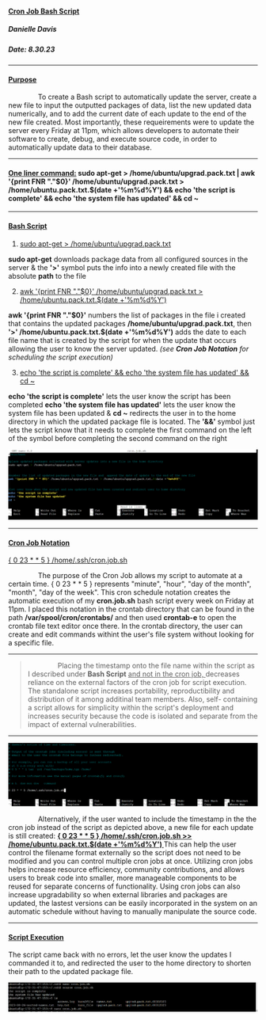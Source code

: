 #### <ins> **Cron Job Bash Script** <ins/>
##### Danielle Davis
##### Date: 8.30.23
________________________________

#### <ins> **Purpose** </ins>

&emsp;&emsp;&emsp;&emsp;  To create a Bash script to automatically update the server, create a new file to input the outputted packages of data, list the new updated data numerically, and to add the current date of each update to the end of the new file created. Most importantly, these requeirements were to update the server every Friday at 11pm, which allows developers to automate their software to create, debug, and execute source code, in order to automatically update data to their database.

____________________________

#### <ins> One liner command:</ins> sudo apt-get > /home/ubuntu/upgrad.pack.txt | awk '{print FNR "."$0}' /home/ubuntu/upgrad.pack.txt > /home/ubuntu.pack.txt.$(date +'%m%d%Y') && echo 'the script is complete' && echo 'the system file has updated' && cd ~
_________________________________________________

#### <ins> **Bash Script** </ins> 

1. <ins>sudo apt-get > /home/ubuntu/upgrad.pack.txt</ins>

**sudo apt-get** downloads package data from all configured sources in the server & the **'>'** symbol puts the info into a newly created file with the absolute **path** to the file

2. <ins> awk '{print FNR "."$0}' /home/ubuntu/upgrad.pack.txt > /home/ubuntu.pack.txt.$(date +'%m%d%Y') </ins>

**awk '{print FNR "."$0}'**  numbers the list of packages in the file i created that contains the updated packages **/home/ubuntu/upgrad.pack.txt**, then **'>' /home/ubuntu.pack.txt.$(date +'%m%d%Y')** adds the date to each file name that is created by the script for when the update that occurs allowing the user to know the server updated. *(see **Cron Job Notation** for scheduling the script execution)*

3. <ins> echo 'the script is complete' && echo 'the system file has updated' && cd ~</ins>

**echo 'the script is complete'** lets the user know the script has been completed  **echo 'the system file has updated'** lets the user know the system file has been updated & **cd ~** redirects the user in to the home directory in which the updated package file is located. The **'&&'** symbol just lets the script know that it needs to complete the first command on the left of the symbol before completing the second command on the right


![bashscript](https://github.com/DANNYDEE93/CronJob_ShellScript/blob/main/CronJobBashScript/bash_script.png)


____________________________________

#### <ins> **Cron Job Notation** <ins/>

<ins> { 0 23 * * 5 } /home/.ssh/cron.job.sh </ins> 

&emsp;&emsp;&emsp;&emsp;  The purpose of the Cron Job allows my script to automate at a certain time. { 0 23 * * 5 } represents "minute", "hour", "day of the month", "month", "day of the week". This cron schedule notation creates the automatic execution of my **cron.job.sh** bash script every week on Friday at 11pm. I placed this notation in the crontab directory that can be found in the path **/var/spool/cron/crontabs/** and then used **crontab-e** to open the crontab file text editor once there. In the crontab directory, the user can create and edit commands withint the user's file system without looking for a specific file.

__________________________________
> &emsp;&emsp;&emsp;&emsp;  Placing the timestamp onto the file name within the script as I described under **Bash Script** <ins>and not in the cron job, </ins> decreases reliance on the external factors of the cron job for script execution. The standalone script increases portability, reproductibility and distribution of it among additinal team members. Also, self- containing a script allows for simplicity within the script's deployment and increases security because the code is isolated and separate from the impact of external vulnerabilities. 
____________________________________________________

![crontabs](https://github.com/DANNYDEE93/CronJob_ShellScript/blob/main/CronJobBashScript/crontab_e%20run%20command.png)


&emsp;&emsp;&emsp;&emsp;  Alternatively, if the user wanted to include the timestamp in the the cron job instead of the script as depicted above, a new file for each update is still created: **<ins> { 0 23 * * 5 } /home/.ssh/cron.job.sh >> /home/ubuntu.pack.txt.$(date +'%m%d%Y') </ins>** This can help the user control the filename format externally so the script does not need to be modified and you can control multiple cron jobs at once. Utilizing cron jobs helps increase resource efficiency, community contributions, and allows users to break code into smaller, more manageable components to be reused for separate concerns of functionality. Using cron jobs can also increase upgradability so when external libraries and packages are updated, the lastest versions can be easily incorporated in the system on an automatic schedule without having to manually manipulate the source code.
_______________________________

#### <ins> **Script Execution** </ins>

The script came back with no errors, let the user know the updates I commanded it to, and redirected the user to the home directory to shorten their path to the updated package file.


![run script](https://github.com/DANNYDEE93/CronJob_ShellScript/blob/main/CronJobBashScript/executed_script.png)

